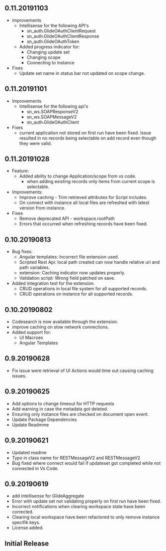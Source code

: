 ## 0.11.20191103
* improvements
  * Intellisense for the following API's
    * sn_auth.GlideOAuthClientRequest
    * sn_auth.GlideOAuthClientResponse
    * sn_auth.GlideOAuthToken
  * Added progress indicator for:
    * Changing update set
    * Changing scope
    * Connecting to instance
* Fixes
  * Update set name in status bar not updated on scope change.

## 0.11.20191101
* Improvements
  * Intellisense for the following api's
    * sn_ws.SOAPResponseV2
    * sn_ws.SOAPMessageV2
    * sn_auth.GlideOAuthClient
* Fixes
  * current application not stored on first run have been fixed. Issue resulted in no records being selectable on add record even though they were valid. 

## 0.11.20191028
* Feature:
  * Added ability to change Application/scope from vs code.
    * when adding existing records only items from current scope is selectable. 
* Improvements:
  * Improve caching - Trim retrieved attributes for Script includes.
  * On connect with instance all local files are refreshed with latest version from instance. 
* Fixes
  * Remove deprecated API - workspace.rootPath
  * Errors that occurred when refreshing records have been fixed.

## 0.10.20190813
* Bug fixes:
  * Angular templates: Incorrect file extension used.
  * Scripted Rest Api: local path created can now handle relative uri and path variables.
  * extension: Caching indicator now updates properly.
  * Validation script: Wrong field patched on save. 
* Added integration test for the extension.
  * CRUD operations in local file system for all supported records.
  * CRUD operations on instance for all supported records.

## 0.10.20190802
* Codesearch is now available through the extension.
* improve caching on slow network connections. 
* Added support for:
  * UI Macroes
  * Angular Templates

## 0.9.20190628
* Fix issue were retrieval of UI Actions would time out causing caching issues. 

## 0.9.20190625
* Add options to change timeout for HTTP requests
* Add warning in case the metadata got deleted.
* Ensuring only instance files are checked on document open event.
* Update Package Dependencies
* Update Readmme

## 0.9.20190621
* Updated readme
* Typo in class name for RESTMessageV2 and RESTMessageV2
* Bug fixed where connect would fail if updateset got completed while not connected in Vs Code.

## 0.9.20190619
* add intellisense for GlideAggregate 
* Error with update set not validating properly on first run have been fixed.
* Incorrect notifications when clearing workspace state have been corrected.
* Clearing local workspace have been refactored to only remove instance specifik keys. 
* License added.

## Initial Release